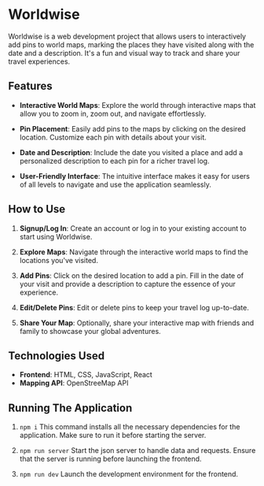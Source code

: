 # Worldwise

Worldwise is a web development project that allows users to interactively add pins to world maps, marking the places they have visited along with the date and a description. It's a fun and visual way to track and share your travel experiences.

## Features

- **Interactive World Maps**: Explore the world through interactive maps that allow you to zoom in, zoom out, and navigate effortlessly.

- **Pin Placement**: Easily add pins to the maps by clicking on the desired location. Customize each pin with details about your visit.

- **Date and Description**: Include the date you visited a place and add a personalized description to each pin for a richer travel log.

- **User-Friendly Interface**: The intuitive interface makes it easy for users of all levels to navigate and use the application seamlessly.

## How to Use

1. **Signup/Log In**: Create an account or log in to your existing account to start using Worldwise.

2. **Explore Maps**: Navigate through the interactive world maps to find the locations you've visited.

3. **Add Pins**: Click on the desired location to add a pin. Fill in the date of your visit and provide a description to capture the essence of your experience.

4. **Edit/Delete Pins**: Edit or delete pins to keep your travel log up-to-date.

5. **Share Your Map**: Optionally, share your interactive map with friends and family to showcase your global adventures.

## Technologies Used

- **Frontend**: HTML, CSS, JavaScript, React
- **Mapping API**: OpenStreeMap API

## Running The Application

1. `npm i`
This command installs all the necessary dependencies for the application. Make sure to run it before starting the server.

2. `npm run server`
Start the json server to handle data and requests. Ensure that the server is running before launching the frontend.

3. `npm run dev`
Launch the development environment for the frontend. 
